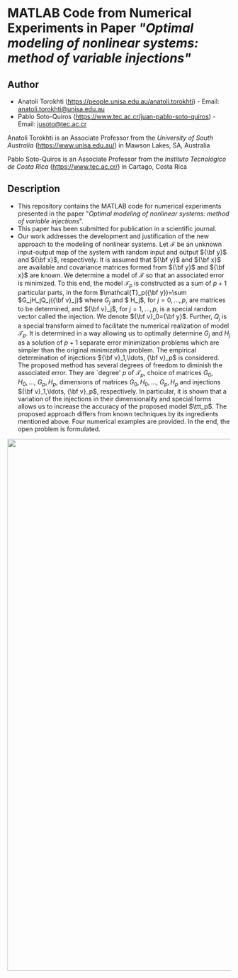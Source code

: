# MATLAB Code from Numerical Experiments in Paper *"Optimal modeling of nonlinear systems: method of variable injections"*

## Author

* Anatoli Torokhti (https://people.unisa.edu.au/anatoli.torokhti) - Email: anatoli.torokhti@unisa.edu.au
* Pablo Soto-Quiros (https://www.tec.ac.cr/juan-pablo-soto-quiros) - Email: jusoto@tec.ac.cr

Anatoli Torokhti is an Associate Professor from the *University of South Australia* (https://www.unisa.edu.au/) in Mawson Lakes, SA, Australia

Pablo Soto-Quiros is an Associate Professor from the *Instituto Tecnológico de Costa Rica* (https://www.tec.ac.cr/) in Cartago, Costa Rica


## Description

* This repository contains the MATLAB code for numerical experiments presented in the paper "*Optimal modeling of nonlinear systems: method of variable injections*". 
* This paper has been submitted for publication in a scientific journal. 
* Our work addresses the development and justification of the new approach to the modeling of nonlinear systems. Let $\mathcal{F}$ be  an unknown  input-output map of the system with random input and output ${\bf y}$ and ${\bf x}$, respectively. It is assumed that  ${\bf y}$ and ${\bf x}$  are available and covariance matrices formed from ${\bf y}$ and ${\bf x}$ are known. We  determine a model of $\mathcal{F}$  so that an associated error is minimized. To this end,  the model $\mathcal{T}_p$ is constructed as a sum of $p+1$ particular parts, in the form $\mathcal{T}_p({\bf y})=\sum $G_jH_jQ_j({\bf v}_j)$  where $G_j$ and $ H_j$, for $j=0,\ldots, p$,  are matrices to be determined, and ${\bf v}_j$, for $j=1,\ldots,p$, is a special  random vector  called the injection. We denote ${\bf v}_0={\bf y}$. Further, $Q_j$ is a special transform aimed to facilitate the numerical realization of  model $\mathcal{T}_p$. It is determined in a way allowing us to optimally determine $G_j$ and $H_j$ as a solution of $p+1$ separate error minimization problems which are simpler than the original minimization problem. The empirical determination of injections ${\bf v}_1,\ldots, {\bf v}_p$ is considered. The proposed method has several degrees of freedom to diminish the associated error. They are `degree' $p$ of $\mathcal{T}_p$, choice of matrices $G_0, H_0, \ldots,$ $G_p, H_p$, dimensions of   matrices $G_0, H_0, \ldots,$ $G_p, H_p$ and injections ${\bf v}_1,\ldots, {\bf v}_p$, respectively.  In particular, it is shown that a variation of the injections in their dimensionality and special forms allows us to increase  the accuracy  of  the proposed model $\ttt_p$. The proposed approach differs from known techniques by its ingredients mentioned above. Four numerical examples are provided. In the end, the open problem is formulated.


<p align="center"><img width="1200" src="https://github.com/jusotoTEC/multifiltering_transform/blob/main/img/img1.png"></p>
